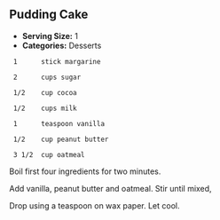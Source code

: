 ## Pudding Cake

* **Serving Size:** 1
* **Categories:** Desserts

```
 1      stick margarine

 2      cups sugar

 1/2    cup cocoa

 1/2    cups milk

 1      teaspoon vanilla

 1/2    cup peanut butter

 3 1/2  cup oatmeal
```

Boil first four ingredients for two minutes.

Add vanilla, peanut butter and oatmeal. Stir until mixed,

Drop using a teaspoon on wax paper. Let cool.
